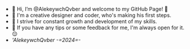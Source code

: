 - 👋 Hi, I’m @AlekeywchQvber and welcome to my GitHub Page! 🚀
- 🌟 I'm a creative designer and coder, who's making his first steps.
- 🌱 I strive for constant growth and development of my skills.
- 🤝 If you have any tips or some feedback for me, I'm always open for it. 😌
- *'AlekeywchQvber -=2024=-*

<!---
AlekeywchQvber/AlekeywchQvber is a ✨ special ✨ repository because its `README.md` (this file) appears on your GitHub profile.
You can click the Preview link to take a look at your changes.
--->
